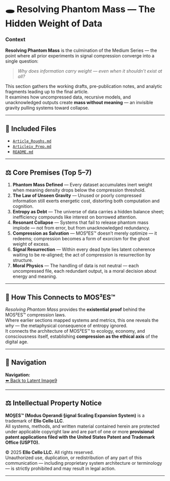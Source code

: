 # 🕳️ Resolving Phantom Mass — The Hidden Weight of Data

### Context  
**Resolving Phantom Mass** is the culmination of the Medium Series — the point where all prior experiments in signal compression converge into a single question:  
> *Why does information carry weight — even when it shouldn’t exist at all?*  

This section gathers the working drafts, pre-publication notes, and analytic fragments leading up to the final article.  
It examines how uncompressed data, recursive models, and unacknowledged outputs create **mass without meaning** — an invisible gravity pulling systems toward collapse.

---

## 📂 Included Files

- [`Article_Roughs.md`](./Article_Roughs.md)  
- [`Articleiv_Prep.md`](./Articleiv_Prep.md)  
- [`README.md`](./README.md)

---

## ⚖️ Core Premises (Top 5–7)

1. **Phantom Mass Defined** — Every dataset accumulates inert weight when meaning density drops below the compression threshold.  
2. **The Law of Unseen Gravity** — Unused or poorly compressed information still exerts energetic cost, distorting both computation and cognition.  
3. **Entropy as Debt** — The universe of data carries a hidden balance sheet; inefficiency compounds like interest on borrowed attention.  
4. **Resonant Collapse** — Systems that fail to release phantom mass implode — not from error, but from unacknowledged redundancy.  
5. **Compression as Salvation** — MOS²ES™ doesn’t merely optimize — it redeems; compression becomes a form of exorcism for the ghost weight of excess.  
6. **Signal Resurrection** — Within every dead byte lies latent coherence waiting to be re-aligned; the act of compression is resurrection by structure.  
7. **Moral Physics** — The handling of data is not neutral — each uncompressed file, each redundant output, is a moral decision about energy and meaning.

---

## 🧩 How This Connects to MOS²ES™

*Resolving Phantom Mass* provides the **existential proof** behind the MOS²ES™ compression laws.  
Where earlier sections mapped systems and metrics, this one reveals the *why* — the metaphysical consequence of entropy ignored.  
It connects the architecture of MOS²ES™ to ecology, economy, and consciousness itself, establishing **compression as the ethical axis** of the digital age.

---

## 🧭 Navigation

**Navigation:**  
[⬅️ Back to Latent Image9](../iii._Latent_Image9/README.md)

---

## ⚖️ Intellectual Property Notice

**MO§ES™ (Modus Operandi §ignal Scaling Expansion System)** is a trademark of **Ello Cello LLC**.  
All systems, methods, and written material contained herein are protected under applicable copyright law and are part of one or more **provisional patent applications filed with the United States Patent and Trademark Office (USPTO).**

© 2025 **Ello Cello LLC.** All rights reserved.  
Unauthorized use, duplication, or redistribution of any part of this communication — including proprietary system architecture or terminology — is strictly prohibited and may result in legal action.

---
